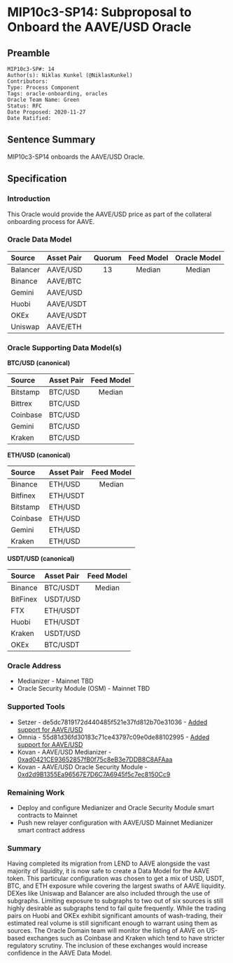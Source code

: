 # MIP10c3-SP14: Subproposal to Onboard the AAVE/USD Oracle

## Preamble
```
MIP10c3-SP#: 14
Author(s): Niklas Kunkel (@NiklasKunkel)
Contributors:
Type: Process Component
Tags: oracle-onboarding, oracles
Oracle Team Name: Green
Status: RFC
Date Proposed: 2020-11-27
Date Ratified:
```

## Sentence Summary
MIP10c3-SP14 onboards the AAVE/USD Oracle.

## Specification

### Introduction

This Oracle would provide the AAVE/USD price as part of the collateral onboarding process for AAVE.

### Oracle Data Model 

|    Source    |  Asset Pair   |Quorum | Feed Model  | Oracle Model |
| :----------- | :------------ | :---: | :---------: | :----------: |
|    Balancer  |   AAVE/USD    |   13  |    Median   |    Median    |
|    Binance   |   AAVE/BTC    | 
|     Gemini   |   AAVE/USD    |
|     Huobi    |   AAVE/USDT   |
|      OKEx    |   AAVE/USDT   |
|    Uniswap   |   AAVE/ETH    |


### Oracle Supporting Data Model(s)

**BTC/USD (canonical)**

|    Source     |  Asset Pair   |  Feed Model  |
| :------------ | :------------ | :----------: | 
|   Bitstamp    |    BTC/USD    |    Median    |
|   Bittrex     |    BTC/USD    |              |
|   Coinbase    |    BTC/USD    |              |
|   Gemini      |    BTC/USD    |              |
|   Kraken      |    BTC/USD    |              |


**ETH/USD (canonical)**

|    Source     |  Asset Pair   |  Feed Model  |
| :------------ | :------------ | :----------: | 
|   Binance     |    ETH/USD    |    Median    |
|   Bitfinex    |    ETH/USDT   |              |
|   Bitstamp    |    ETH/USD    |              |
|   Coinbase    |    ETH/USD    |              |
|   Gemini      |    ETH/USD    |              |
|   Kraken      |    ETH/USD    |              |

**USDT/USD (canonical)**

|    Source     |  Asset Pair   |  Feed Model  |
| :------------ | :------------ | :----------: | 
|   Binance     |    BTC/USDT   |    Median    |
|   BitFinex    |    USDT/USD   |              |
|   FTX         |    ETH/USDT   |              |
|   Huobi       |    ETH/USDT   |              |
|   Kraken      |    USDT/USD   |              |
|   OKEx        |    BTC/USDT   |              |

### Oracle Address
- Medianizer - Mainnet TBD
- Oracle Security Module (OSM) - Mainnet TBD
    
### Supported Tools
- Setzer - de5dc7819172d440485f521e37fd812b70e31036 - [Added support for AAVE/USD](https://github.com/makerdao/setzer-mcd/commit/de5dc7819172d440485f521e37fd812b70e31036)
- Omnia - 55d81d36fd30183c71ce43797c09e0de88102995 - [Added support for AAVE/USD](https://github.com/makerdao/oracles-v2/commit/55d81d36fd30183c71ce43797c09e0de88102995)
- Kovan - AAVE/USD Medianizer - [0xad0421CE93652857fB0f75c8eB3e7DDB8C8AFAaa](https://kovan.etherscan.io/address/0xad0421CE93652857fB0f75c8eB3e7DDB8C8AFAaa)
- Kovan - AAVE/USD Oracle Security Module - [0xd2d9B1355Ea96567E7D6C7A6945f5c7ec8150Cc9](https://kovan.etherscan.io/address/0xd2d9B1355Ea96567E7D6C7A6945f5c7ec8150Cc9)

### Remaining Work

- Deploy and configure Medianizer and Oracle Security Module smart contracts to Mainnet
- Push new relayer configuration with AAVE/USD Mainnet Medianizer smart contract address

### Summary

Having completed its migration from LEND to AAVE alongside the vast majority of liquidity, it is now safe to create a Data Model for the AAVE token. This particular configuration was chosen to get a mix of USD, USDT, BTC, and ETH exposure while covering the largest swaths of AAVE liquidity. DEXes like Uniswap and Balancer are also included through the use of subgraphs. Limiting exposure to subgraphs to two out of six sources is still highly desirable as subgraphs tend to fail quite frequently. While the trading pairs on Huobi and OKEx exhibit significant amounts of wash-trading, their estimated real volume is still significant enough to warrant using them as sources. The Oracle Domain team will monitor the listing of AAVE on US-based exchanges such as Coinbase and Kraken which tend to have stricter regulatory scrutiny. The inclusion of these exchanges would increase confidence in the AAVE Data Model.